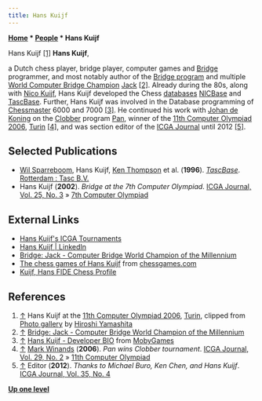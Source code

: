 ```yaml
---
title: Hans Kuijf
---
```

**[Home](Home "Home") * [People](People "People") * Hans Kuijf**

[](http://www.yss-aya.com/photo/20060525torino/Htmls/PICT0969.html) Hans Kuijf <a id="cite-note-1" href="#cite-ref-1">[1]</a>
**Hans Kuijf**,

a Dutch chess player, bridge player, computer games and [Bridge](index.php?title=Bridge&action=edit&redlink=1 "Bridge (page does not exist)") programmer, and most notably author of the [Bridge program](https://en.wikipedia.org/wiki/Computer_bridge) and multiple [World Computer Bridge Champion](https://en.wikipedia.org/wiki/Computer_bridge#World_Computer-Bridge_Championship) [Jack](https://www.game-ai-forum.org/icga-tournaments/program.php?id=257) <a id="cite-note-2" href="#cite-ref-2">[2]</a>.
Already during the 80s, along with [Nico Kuijf](index.php?title=Nico_Kuijf&action=edit&redlink=1 "Nico Kuijf (page does not exist)"), Hans Kuijf developed the Chess [databases](Databases "Databases") [NICBase](NICBase "NICBase") and [TascBase](TascBase "TascBase"). Further, Hans Kuijf was involved in the Database programming of [Chessmaster](Chessmaster "Chessmaster") 6000 and 7000 <a id="cite-note-3" href="#cite-ref-3">[3]</a>. He continued his work with [Johan de Koning](Johan_de_Koning "Johan de Koning") on the [Clobber](Clobber "Clobber") program [Pan](https://www.game-ai-forum.org/icga-tournaments/program.php?id=169), winner of the [11th Computer Olympiad 2006](11th_Computer_Olympiad#Clobber "11th Computer Olympiad"), [Turin](https://en.wikipedia.org/wiki/Turin) <a id="cite-note-4" href="#cite-ref-4">[4]</a>, and was section editor of the [ICGA Journal](ICGA_Journal "ICGA Journal") until 2012 <a id="cite-note-5" href="#cite-ref-5">[5]</a>.

## Selected Publications

- [Wil Sparreboom](Wil_Sparreboom "Wil Sparreboom"), Hans Kuijf, [Ken Thompson](Ken_Thompson "Ken Thompson") et al. (**1996**). *[TascBase](https://www.worldcat.org/title/tascbase/oclc/71522348&referer=brief_results)*. [Rotterdam : Tasc B.V.](TASC "TASC")
- Hans Kuijf (**2002**). *Bridge at the 7th Computer Olympiad*. [ICGA Journal, Vol. 25, No. 3](ICGA_Journal#25_3 "ICGA Journal") » [7th Computer Olympiad](7th_Computer_Olympiad#Bridge "7th Computer Olympiad")

## External Links

- [Hans Kuijf's ICGA Tournaments](https://www.game-ai-forum.org/icga-tournaments/person.php?id=247)
- [Hans Kuijf | LinkedIn](https://www.linkedin.com/in/hans-kuijf-7b980563/)
- [Bridge: Jack - Computer Bridge World Champion of the Millennium](http://www.jackbridge.com/eindex.htm)
- [The chess games of Hans Kuijf](http://www.chessgames.com/player/hans_kuijf.html) from [chessgames.com](http://www.chessgames.com/index.html)
- [Kuijf, Hans FIDE Chess Profile](http://ratings.fide.com/card.phtml?event=1001205)

## References

1. <a id="cite-ref-1" href="#cite-note-1">↑</a> Hans Kuijf at the [11th Computer Olympiad 2006](11th_Computer_Olympiad#Clobber "11th Computer Olympiad"), [Turin](https://en.wikipedia.org/wiki/Turin), clipped from [Photo gallery](http://www.yss-aya.com/photo/20060525torino/index05.html) by [Hiroshi Yamashita](Hiroshi_Yamashita "Hiroshi Yamashita")
1. <a id="cite-ref-2" href="#cite-note-2">↑</a> [Bridge: Jack - Computer Bridge World Champion of the Millennium](http://www.jackbridge.com/eindex.htm)
1. <a id="cite-ref-3" href="#cite-note-3">↑</a> [Hans Kuijf - Developer BIO](https://www.mobygames.com/developer/sheet/view/developerId,22774/) from [MobyGames](https://en.wikipedia.org/wiki/MobyGames)
1. <a id="cite-ref-4" href="#cite-note-4">↑</a> [Mark Winands](Mark_Winands "Mark Winands") (**2006**). *Pan wins Clobber tournament*. [ICGA Journal, Vol. 29, No. 2](ICGA_Journal#29_2 "ICGA Journal") » [11th Computer Olympiad](11th_Computer_Olympiad#Clobber "11th Computer Olympiad")
1. <a id="cite-ref-5" href="#cite-note-5">↑</a> Editor (**2012**). *Thanks to Michael Buro, Ken Chen, and Hans Kuijf*. [ICGA Journal, Vol. 35, No. 4](ICGA_Journal#35_4 "ICGA Journal")

**[Up one level](People "People")**

